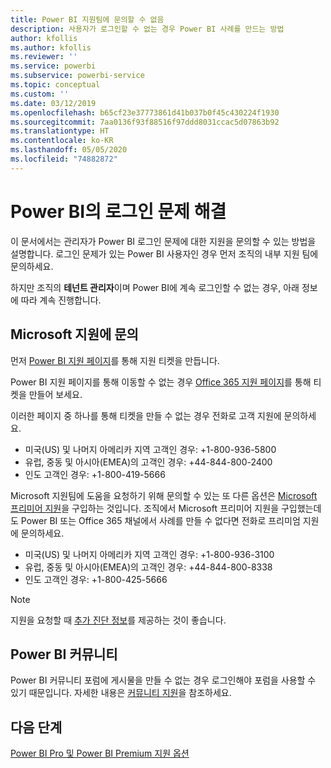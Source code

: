 ```yaml
---
title: Power BI 지원팀에 문의할 수 없음
description: 사용자가 로그인할 수 없는 경우 Power BI 사례를 만드는 방법
author: kfollis
ms.author: kfollis
ms.reviewer: ''
ms.service: powerbi
ms.subservice: powerbi-service
ms.topic: conceptual
ms.custom: ''
ms.date: 03/12/2019
ms.openlocfilehash: b65cf23e37773861d41b037b0f45c430224f1930
ms.sourcegitcommit: 7aa0136f93f88516f97ddd8031ccac5d07863b92
ms.translationtype: HT
ms.contentlocale: ko-KR
ms.lasthandoff: 05/05/2020
ms.locfileid: "74882872"
---
```

# <a name="troubleshooting-sign-in-issues-for-power-bi"></a>Power BI의 로그인 문제 해결

이 문서에서는 관리자가 Power BI 로그인 문제에 대한 지원을 문의할 수 있는 방법을 설명합니다. 로그인 문제가 있는 Power BI 사용자인 경우 먼저 조직의 내부 지원 팀에 문의하세요.

하지만 조직의 **테넌트 관리자**이며 Power BI에 계속 로그인할 수 없는 경우, 아래 정보에 따라 계속 진행합니다.

## <a name="contact-microsoft-support"></a>Microsoft 지원에 문의

먼저 [Power BI 지원 페이지](https://powerbi.microsoft.com/support/)를 통해 지원 티켓을 만듭니다.

Power BI 지원 페이지를 통해 이동할 수 없는 경우 [Office 365 지원 페이지](https://support.office.com/home/contact)를 통해 티켓을 만들어 보세요.

이러한 페이지 중 하나를 통해 티켓을 만들 수 없는 경우 전화로 고객 지원에 문의하세요.

* 미국(US) 및 나머지 아메리카 지역 고객인 경우: +1-800-936-5800
* 유럽, 중동 및 아시아(EMEA)의 고객인 경우: +44-844-800-2400
* 인도 고객인 경우: +1-800-419-5666

Microsoft 지원팀에 도움을 요청하기 위해 문의할 수 있는 또 다른 옵션은 [Microsoft 프리미어 지원](https://support.microsoft.com/premier)을 구입하는 것입니다. 조직에서 Microsoft 프리미어 지원을 구입했는데도 Power BI 또는 Office 365 채널에서 사례를 만들 수 없다면 전화로 프리미엄 지원에 문의하세요.

* 미국(US) 및 나머지 아메리카 지역 고객인 경우: +1-800-936-3100
* 유럽, 중동 및 아시아(EMEA)의 고객인 경우: +44-844-800-8338
* 인도 고객인 경우: +1-800-425-5666

> [!Note]
> 지원을 요청할 때 [추가 진단 정보](service-admin-capturing-additional-diagnostic-information-for-power-bi.md)를 제공하는 것이 좋습니다.

## <a name="power-bi-community"></a>Power BI 커뮤니티

Power BI 커뮤니티 포럼에 게시물을 만들 수 없는 경우 로그인해야 포럼을 사용할 수 있기 때문입니다. 자세한 내용은 [커뮤니티 지원](https://community.powerbi.com/t5/Community-Support/ct-p/PBI_CommunitySupport)을 참조하세요.

## <a name="next-steps"></a>다음 단계

[Power BI Pro 및 Power BI Premium 지원 옵션](service-support-options.md)
